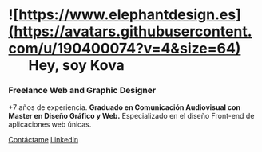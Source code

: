# ![https://www.elephantdesign.es](https://avatars.githubusercontent.com/u/190400074?v=4&size=64) <span style="display:inline-block; margin-left: 40px"> Hey, soy Kova</span> 
### Freelance Web and Graphic Designer

+7 años de experiencia. **Graduado en Comunicación Audiovisual con Master en Diseño Gráfico y Web.** Especializado en el diseño Front-end de aplicaciones web únicas.

[Contáctame](mailto:vjsan@outlook.com) [LinkedIn](https://www.linkedin.com/in/victor-jim%C3%A9nez-9221609b/)
<!--
**CovaJpg/CovaJpg** is a ✨ _special_ ✨ repository because its `README.md` (this file) appears on your GitHub profile.

Here are some ideas to get you started:

- 🔭 I’m currently working on ...
- 🌱 I’m currently learning ...
- 👯 I’m looking to collaborate on ...
- 🤔 I’m looking for help with ...
- 💬 Ask me about ...
- 📫 How to reach me: ...
- 😄 Pronouns: ...
- ⚡ Fun fact: ...
-->
